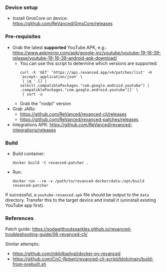 ### Device setup
 - Install GmsCore on device: https://github.com/ReVanced/GmsCore/releases
### Pre-requisites
 - Grab the latest **supported** YouTube APK, e.g.: https://www.apkmirror.com/apk/google-inc/youtube/youtube-19-16-39-release/youtube-19-16-39-android-apk-download/
   - You can use this script to determine which versions are supported:
     ```
     curl -X 'GET' 'https://api.revanced.app/v4/patches/list' -H 'accept: application/json' \
      | jq '.[] | select(.compatiblePackages."com.google.android.youtube") | .compatiblePackages."com.google.android.youtube"[]' \
      | sort -u
     ```
   - Grab the "nodpi" version
 - Grab JARs:
   - https://github.com/ReVanced/revanced-cli/releases
   - https://github.com/ReVanced/revanced-patches/releases
 - Integrations APK: https://github.com/ReVanced/revanced-integrations/releases

### Build
 - Build container:
    ```
    docker build -t revanced-patcher .
    ```
 - Run:
    ```
    docker run --rm -v /path/to/revanced-docker/data:/opt/build revanced-patcher
    ```

If successful, a `youtube-revanced.apk` file should be output to the `data` directory. Transfer this to the target device and install it (uninstall existing YouTube app first).

### References

Patch guide: https://sodawithoutsparkles.github.io/revanced-troubleshooting-guide/06-revanced-cli/

Similar attempts:
 - https://github.com/nikhilbadyal/docker-py-revanced
 - https://github.com/CnC-Robert/revanced-cli-script/blob/main/build-from-prebuilt.sh
